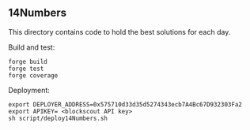 ## 14Numbers

This directory contains code to hold the best solutions for each day.

Build and test:

```
forge build
forge test
forge coverage
```

Deployment:

```
export DEPLOYER_ADDRESS=0x575710d33d35d5274343ecb7A4Bc67D932303Fa2
export APIKEY= <blockscout API key>
sh script/deploy14Numbers.sh  
```
